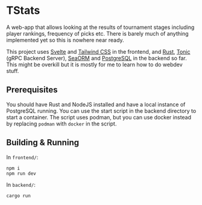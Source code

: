 # TStats

A web-app that allows looking at the results of tournament stages including player rankings, frequency of picks etc.
There is barely much of anything implemented yet so this is nowhere near ready.

This project uses [Svelte](https://svelte.dev/) and [Tailwind CSS](https://tailwindcss.com/) in the frontend, and [Rust](https://www.rust-lang.org/), [Tonic](https://docs.rs/tonic/latest/tonic/) (gRPC Backend Server), [SeaORM](https://www.sea-ql.org/SeaORM/) and [PostgreSQL](https://www.postgresql.org/) in the backend so far. 
This might be overkill but it is mostly for me to learn how to do webdev stuff.

## Prerequisites

You should have Rust and NodeJS installed and have a local instance of PostgreSQL running. You can use the start script in the backend directory to start a container.
The script uses podman, but you can use docker instead by replacing `podman` with `docker` in the script.

## Building & Running

In `frontend/`:
```
npm i
npm run dev
```

In `backend/`:

```
cargo run
```
